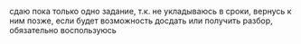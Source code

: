 сдаю пока только одно задание, т.к. не укладываюсь в сроки, вернусь к ним позже, если будет возможность досдать или получить разбор, обязательно воспользуюсь

